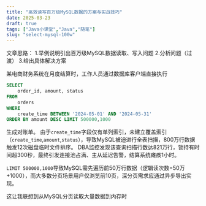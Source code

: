 ```yaml
---
title: "高效读写百万级MySQL数据的方案与实战技巧"
date: 2025-03-23
draft: true
tags: ["Java小课堂","Java","随笔"]
slug: "select-mysql-100w"
---
```


文章思路：
1.举例说明引出百万级MySQL数据读取、写入问题
2.分析问题（过渡）
3.给出具体解决方案


某电商财务系统在月度结算时，工作人员通过数据库客户端直接执行
```sql
SELECT
    order_id, amount, status
FROM
    orders 
WHERE
    create_time BETWEEN '2024-05-01' AND '2024-05-31'
ORDER BY amount DESC LIMIT 500000,1000
```
生成对账单。
由于`create_time`字段仅有单列索引，未建立覆盖索引（`create_time`,`amount`,`status`），导致MySQL被迫进行全表扫描，800万行数据触发12次磁盘临时文件排序。
DBA监控发现该查询扫描行数达821万行，锁持有时间超300秒，最终引发连接池占满、主从延迟告警，结算系统瘫痪1小时。

`LIMIT 500000,1000`导致MySQL需先遍历前50万行数据（逻辑读次数=50万+1000），而大多数分页场景用户仅浏览前10页，深分页需求应通过异步导出实现。

这让我联想到从MySQL分页读取大量数据到内存时
